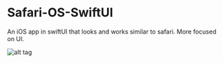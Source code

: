 # Safari-OS-SwiftUI
An iOS app in swiftUI that looks and works similar to safari.  More focused on UI.

![alt tag](https://github.com/Rachits-SoC/Safari-OS-SwiftUI/issues/1#issue-679618806)


